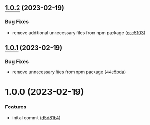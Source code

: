 ## [1.0.2](https://github.com/Reportyy/reportyy-client-js/compare/v1.0.1...v1.0.2) (2023-02-19)


### Bug Fixes

* remove additional unnecessary files from npm package ([eec5103](https://github.com/Reportyy/reportyy-client-js/commit/eec510352c8367ce70582055be4091405d0c41b8))

## [1.0.1](https://github.com/Reportyy/reportyy-client-js/compare/v1.0.0...v1.0.1) (2023-02-19)


### Bug Fixes

* remove unnecessary files from npm package ([44e5bda](https://github.com/Reportyy/reportyy-client-js/commit/44e5bda66e070ae8a2376cae9f3a9b839c86c442))

# 1.0.0 (2023-02-19)


### Features

* initial commit ([d5d81b4](https://github.com/Reportyy/reportyy-client-js/commit/d5d81b4c11151ff9312733885a65dc0b052019ef))
